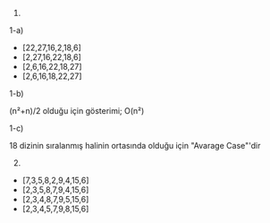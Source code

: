 1)
1-a)

- [22,27,16,2,18,6]
- [2,27,16,22,18,6]
- [2,6,16,22,18,27]
- [2,6,16,18,22,27]

1-b)

(n²+n)/2 olduğu için gösterimi;
O(n²)

1-c)

18 dizinin sıralanmış halinin ortasında olduğu için "Avarage Case"'dir

2)

- [7,3,5,8,2,9,4,15,6]
- [2,3,5,8,7,9,4,15,6]
- [2,3,4,8,7,9,5,15,6]
- [2,3,4,5,7,9,8,15,6]

